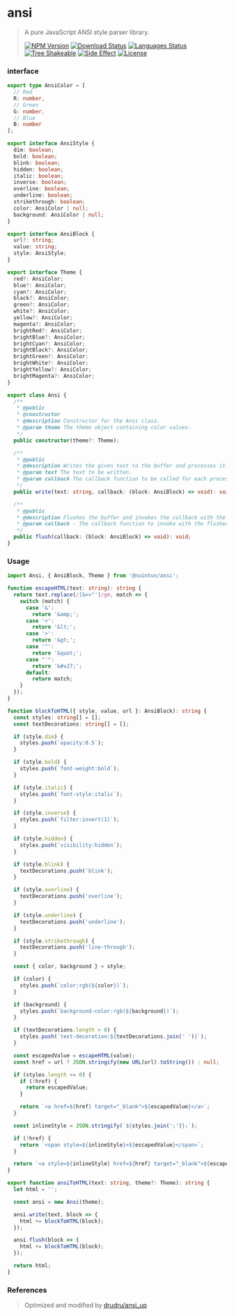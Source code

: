 # ansi

<!-- prettier-ignore -->
> A pure JavaScript ANSI style parser library.
>
> [![NPM Version][npm-image]][npm-url]
> [![Download Status][download-image]][npm-url]
> [![Languages Status][languages-image]][github-url]
> [![Tree Shakeable][tree-shakeable-image]][bundle-phobia-url]
> [![Side Effect][side-effect-image]][bundle-phobia-url]
> [![License][license-image]][license-url]

### interface

```ts
export type AnsiColor = [
  // Red
  R: number,
  // Green
  G: number,
  // Blue
  B: number
];

export interface AnsiStyle {
  dim: boolean;
  bold: boolean;
  blink: boolean;
  hidden: boolean;
  italic: boolean;
  inverse: boolean;
  overline: boolean;
  underline: boolean;
  strikethrough: boolean;
  color: AnsiColor | null;
  background: AnsiColor | null;
}

export interface AnsiBlock {
  url?: string;
  value: string;
  style: AnsiStyle;
}

export interface Theme {
  red?: AnsiColor;
  blue?: AnsiColor;
  cyan?: AnsiColor;
  black?: AnsiColor;
  green?: AnsiColor;
  white?: AnsiColor;
  yellow?: AnsiColor;
  magenta?: AnsiColor;
  brightRed?: AnsiColor;
  brightBlue?: AnsiColor;
  brightCyan?: AnsiColor;
  brightBlack?: AnsiColor;
  brightGreen?: AnsiColor;
  brightWhite?: AnsiColor;
  brightYellow?: AnsiColor;
  brightMagenta?: AnsiColor;
}

export class Ansi {
  /**
   * @public
   * @constructor
   * @description Constructor for the Ansi class.
   * @param theme The theme object containing color values.
   */
  public constructor(theme?: Theme);

  /**
   * @public
   * @description Writes the given text to the buffer and processes it.
   * @param text The text to be written.
   * @param callback The callback function to be called for each processed AnsiBlock.
   */
  public write(text: string, callback: (block: AnsiBlock) => void): void;

  /**
   * @public
   * @description Flushes the buffer and invokes the callback with the flushed block.
   * @param callback - The callback function to invoke with the flushed block.
   */
  public flush(callback: (block: AnsiBlock) => void): void;
}
```

### Usage

```ts
import Ansi, { AnsiBlock, Theme } from '@nuintun/ansi';

function escapeHTML(text: string): string {
  return text.replace(/[&<>"']/gm, match => {
    switch (match) {
      case '&':
        return '&amp;';
      case '<':
        return '&lt;';
      case '>':
        return '&gt;';
      case '"':
        return '&quot;';
      case "'":
        return '&#x27;';
      default:
        return match;
    }
  });
}

function blockToHTML({ style, value, url }: AnsiBlock): string {
  const styles: string[] = [];
  const textDecorations: string[] = [];

  if (style.dim) {
    styles.push(`opacity:0.5`);
  }

  if (style.bold) {
    styles.push(`font-weight:bold`);
  }

  if (style.italic) {
    styles.push(`font-style:italic`);
  }

  if (style.inverse) {
    styles.push(`filter:invert(1)`);
  }

  if (style.hidden) {
    styles.push(`visibility:hidden`);
  }

  if (style.blink) {
    textDecorations.push('blink');
  }

  if (style.overline) {
    textDecorations.push('overline');
  }

  if (style.underline) {
    textDecorations.push('underline');
  }

  if (style.strikethrough) {
    textDecorations.push('line-through');
  }

  const { color, background } = style;

  if (color) {
    styles.push(`color:rgb(${color})`);
  }

  if (background) {
    styles.push(`background-color:rgb(${background})`);
  }

  if (textDecorations.length > 0) {
    styles.push(`text-decoration:${textDecorations.join(' ')}`);
  }

  const escapedValue = escapeHTML(value);
  const href = url ? JSON.stringify(new URL(url).toString()) : null;

  if (styles.length <= 0) {
    if (!href) {
      return escapedValue;
    }

    return `<a href=${href} target="_blank">${escapedValue}</a>`;
  }

  const inlineStyle = JSON.stringify(`${styles.join(';')};`);

  if (!href) {
    return `<span style=${inlineStyle}>${escapedValue}</span>`;
  }

  return `<a style=${inlineStyle} href=${href} target="_blank">${escapedValue}</a>`;
}

export function ansiToHTML(text: string, theme?: Theme): string {
  let html = '';

  const ansi = new Ansi(theme);

  ansi.write(text, block => {
    html += blockToHTML(block);
  });

  ansi.flush(block => {
    html += blockToHTML(block);
  });

  return html;
}
```

### References

> Optimized and modified by [drudru/ansi_up](https://github.com/drudru/ansi_up)

[npm-image]: https://img.shields.io/npm/v/@nuintun/ansi?style=flat-square
[npm-url]: https://www.npmjs.org/package/@nuintun/ansi
[download-image]: https://img.shields.io/npm/dm/@nuintun/ansi?style=flat-square
[languages-image]: https://img.shields.io/github/languages/top/nuintun/ansi?style=flat-square
[github-url]: https://github.com/nuintun/ansi
[tree-shakeable-image]: https://img.shields.io/badge/tree--shakeable-true-brightgreen?style=flat-square
[side-effect-image]: https://img.shields.io/badge/side--effect-free-brightgreen?style=flat-square
[bundle-phobia-url]: https://bundlephobia.com/result?p=@nuintun/ansi
[license-image]: https://img.shields.io/github/license/nuintun/ansi?style=flat-square
[license-url]: https://github.com/nuintun/ansi/blob/master/LICENSE
